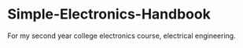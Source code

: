 # Simple-Electronics-Handbook
For my second year college electronics course, electrical engineering.
